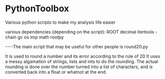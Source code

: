# PythonToolbox
Various python scripts to make my analysis life easier

various dependencies (depending on the script):
ROOT
decimal
itertools - chain
gc
os
imp
math
rootpy


----The main script that may be useful for other people is round20.py

It is used to round a number and its error according to the rule of 20
It uses a messy algamation of strings, lists and ints to do the rounding.
The actual rounding is done over the number turned into a list of characters, 
and is converted back into a float or whatnot at the end.
